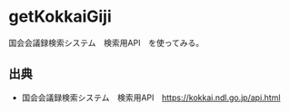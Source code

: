 # getKokkaiGiji
国会会議録検索システム　検索用API　を使ってみる。

## 出典
* 国会会議録検索システム　検索用API　https://kokkai.ndl.go.jp/api.html

